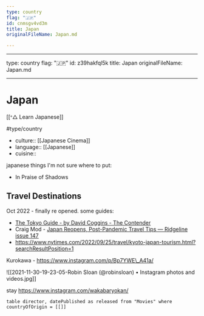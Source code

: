 ```yaml
---
type: country
flag: "🇯🇵"
id: cnmsgv4vd3m
title: Japan
originalFileName: Japan.md

---
```


---
type: country
flag: "🇯🇵"
id: z39hakfql5k
title: Japan
originalFileName: Japan.md

---

# Japan

[[ᐤ△ Learn Japanese]]

#type/country

* culture:: [[Japanese Cinema]]
* language:: [[Japanese]]
* cuisine::

japanese things I'm not sure where to put:

* In Praise of Shadows

## Travel Destinations

Oct 2022 - finally re opened. some guides:

* [The Tokyo Guide  - by David Coggins - The Contender](https://thecontender.substack.com/p/the-tokyo-guide?publication_id=79129\&post_id=75929219\&isFreemail=true)
* Craig Mod - [Japan Reopens, Post-Pandemic Travel Tips — Ridgeline issue 147](https://craigmod.com/ridgeline/147/)
* https://www.nytimes.com/2022/09/25/travel/kyoto-japan-tourism.html?searchResultPosition=1

Kurokawa - https://www.instagram.com/p/Bp7YWE\_A41a/

![[2021-11-30-19-23-05-Robin Sloan (@robinsloan) • Instagram photos and videos.jpg]]

stay https://www.instagram.com/wakabaryokan/

```dataview
table director, datePublished as released from "Movies" where countryOfOrigin = [[]]
```
